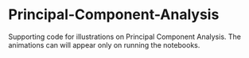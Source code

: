 # Principal-Component-Analysis
Supporting code for illustrations on Principal Component Analysis.
The animations can will appear only on running the notebooks.
